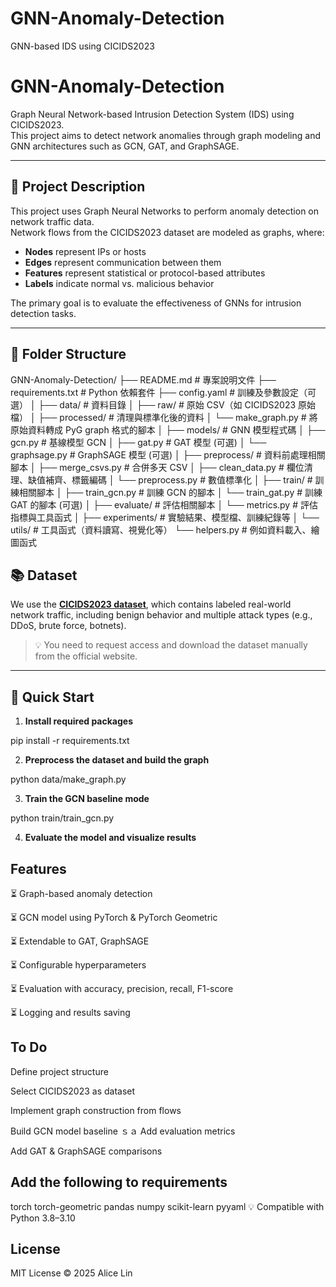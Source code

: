 # GNN-Anomaly-Detection

GNN-based IDS using CICIDS2023

# GNN-Anomaly-Detection

Graph Neural Network-based Intrusion Detection System (IDS) using CICIDS2023.  
This project aims to detect network anomalies through graph modeling and GNN architectures such as GCN, GAT, and GraphSAGE.

---

## 🧠 Project Description

This project uses Graph Neural Networks to perform anomaly detection on network traffic data.  
Network flows from the CICIDS2023 dataset are modeled as graphs, where:

- **Nodes** represent IPs or hosts
- **Edges** represent communication between them
- **Features** represent statistical or protocol-based attributes
- **Labels** indicate normal vs. malicious behavior

The primary goal is to evaluate the effectiveness of GNNs for intrusion detection tasks.

---

## 📁 Folder Structure

GNN-Anomaly-Detection/
├── README.md # 專案說明文件
├── requirements.txt # Python 依賴套件
├── config.yaml # 訓練及參數設定（可選）
│
├── data/ # 資料目錄
│ ├── raw/ # 原始 CSV（如 CICIDS2023 原始檔）
│ ├── processed/ # 清理與標準化後的資料
│ └── make_graph.py # 將原始資料轉成 PyG graph 格式的腳本
│
├── models/ # GNN 模型程式碼
│ ├── gcn.py # 基線模型 GCN
│ ├── gat.py # GAT 模型 (可選)
│ └── graphsage.py # GraphSAGE 模型 (可選)
│
├── preprocess/ # 資料前處理相關腳本
│ ├── merge_csvs.py # 合併多天 CSV
│ ├── clean_data.py # 欄位清理、缺值補齊、標籤編碼
│ └── preprocess.py # 數值標準化
│
├── train/ # 訓練相關腳本
│ ├── train_gcn.py # 訓練 GCN 的腳本
│ └── train_gat.py # 訓練 GAT 的腳本 (可選)
│
├── evaluate/ # 評估相關腳本
│ └── metrics.py # 評估指標與工具函式
│
├── experiments/ # 實驗結果、模型檔、訓練紀錄等
│
└── utils/ # 工具函式（資料讀寫、視覺化等）
└── helpers.py # 例如資料載入、繪圖函式

## 📚 Dataset

We use the **[CICIDS2023 dataset](https://www.unb.ca/cic/datasets/ids-2023.html)**, which contains labeled real-world network traffic, including benign behavior and multiple attack types (e.g., DDoS, brute force, botnets).

> 💡 You need to request access and download the dataset manually from the official website.

---

## 🧪 Quick Start

1. **Install required packages**

pip install -r requirements.txt

2. **Preprocess the dataset and build the graph**

python data/make_graph.py

3. **Train the GCN baseline mode**

python train/train_gcn.py

4. **Evaluate the model and visualize results**

## Features

⏳ Graph-based anomaly detection

⏳ GCN model using PyTorch & PyTorch Geometric

⏳ Extendable to GAT, GraphSAGE

⏳ Configurable hyperparameters

⏳ Evaluation with accuracy, precision, recall, F1-score

⏳ Logging and results saving

## To Do

Define project structure

Select CICIDS2023 as dataset

Implement graph construction from flows

Build GCN model baseline
ｓａ
Add evaluation metrics

Add GAT & GraphSAGE comparisons

## Add the following to requirements

torch
torch-geometric
pandas
numpy
scikit-learn
pyyaml
💡 Compatible with Python 3.8–3.10

## License

MIT License
© 2025 Alice Lin
